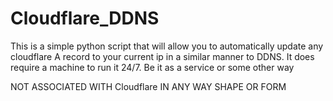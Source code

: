 # Cloudflare_DDNS
This is a simple python script that will allow you to automatically update any cloudflare A record to your current ip in a similar manner to DDNS. It does require a machine to run it 24/7. Be it as a service or some other way

NOT ASSOCIATED WITH Cloudflare IN ANY WAY SHAPE OR FORM

